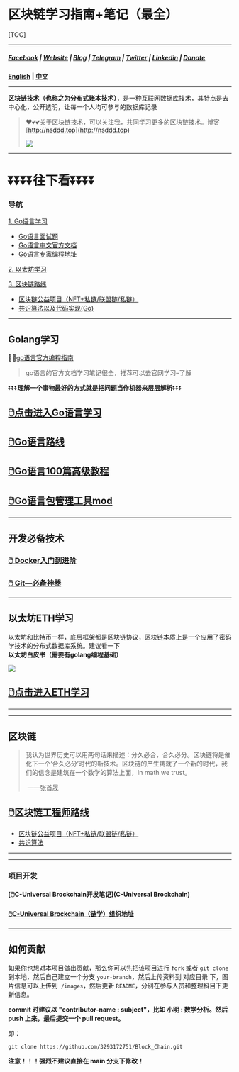 # 区块链学习指南+笔记（最全）

[TOC]

----

##### [Facebook](https://www.facebook.com/profile.php?id=100034435372354) | [Website](https://telsacoin.io/) | [Blog](http://nsddd.top) | [Telegram](https://t.me/smile3293172751) | [Twitter](https://twitter.com/xxw3293172751) | [Linkedin](https://www.linkedin.cn/injobs/in/xiongxinwei-xiong-7606a0227) | [Donate](https://liberapay.com/xiongxinwei/donate)

**[English](readme_english.md) | [中文](README.md)**

---

**区块链技术（也称之为分布式账本技术）**，是一种互联网数据库技术，其特点是去中心化，公开透明，让每一个人均可参与的数据库记录

>   ❤️💕💕关于区块链技术，可以关注我，共同学习更多的区块链技术。博客[http://nsddd.top](http://nsddd.top)
>
>   <a href="https://wakatime.com/@3293172751/projects/hngzsvjxqc?start=2022-03-30&end=2022-04-05" title="我的区块链代码时长"> <img src="https://wakatime.com/badge/user/c445b3c6-a2bc-43a2-a24a-0828a17244b4/project/79cf7f10-4f61-42b7-92a8-dfc71cb99f4c.svg"></a>

---

# ⏬⏬⏬⏬**往下看**⏬⏬⏬⏬

### 导航

 [1. Go语言学习](##Golang学习 )

+ [Go语言面试题](https://www.topgoer.cn/docs/gomianshiti/mianshiti)
+ [Go语言中文官方文档](http://word.topgoer.com/)
+ [Go语言专家编程地址](http://wen.topgoer.com/docs/gozhuanjia/gogfjhk)

 [2. 以太坊学习](##以太坊ETH学习)

 [3. 区块链路线](##区块链路线)

+ [区块链公益项目（NFT+私链/联盟链/私链）](区块链公益项目)
+ [共识算法以及代码实现(Go)](blockchain/README.md)

----



## Golang学习

😶‍🌫️[go语言官方编程指南](https://golang.org/#)  

>   go语言的官方文档学习笔记很全，推荐可以去官网学习–了解

⏬⏬⏬**理解一个事物最好的方式就是把问题当作机器来层层解析**⏬⏬⏬

## [🖱️点击进入Go语言学习](TOC.md)

## [🖱️Go语言路线](go_route.md)

## [🖱️Go语言100篇高级教程](Gomd_super/README.md)

## [🖱️Go语言包管理工具mod](Gomd_super/mod.md)

---



## 开发必备技术

### [🖱️ Docker入门到进阶](docker/README.md)

### [🖱️ Git—必备神器](Git)



---

## 以太坊ETH学习

以太坊和比特币一样，底层框架都是区块链协议，区块链本质上是一个应用了密码学技术的分布式数据库系统。建议看一下**以太坊白皮书（需要有golang编程基础）**

<a href = "https://etherscan.io/ "><img src = "https://s2.loli.net/2022/03/20/gTiDdUAxtHGJ4f8.png"></a>

## [🖱️点击进入ETH学习](eth/TOC.md)

---





---

## 区块链

> 我认为世界历史可以用两句话来描述：分久必合，合久必分。区块链将是催化下一个‘合久必分’时代的新技术。区块链的产生铸就了一个新的时代，我们的信念是建筑在一个数学的算法上面，In math we trust。
>
> ​																						——张首晟

## [🖱️区块链工程师路线](route.md)

+ [区块链公益项目（NFT+私链/联盟链/私链）](区块链公益项目)
+ [共识算法](blockchain/README.md)

---



---

### 项目开发

#### [🖱️C-Universal Brockchain开发笔记](C-Universal Brockchain)

#### [🖱️C-Universal Brockchain（链学）组织地址](https://github.com/C-UB)

---





## 如何贡献

如果你也想对本项目做出贡献，那么你可以先把该项目进行 `fork` 或者 `git clone` 到本地，然后自己建立一个分支 `your-branch`，然后上传资料到 对应目录 下，图片信息可以上传到` /images`，然后更新 `README`，分别在参与人员和整理科目下更新信息。

**commit 时建议以 "contributor-name : subject"，比如 小明 : 数学分析。然后 push 上来，最后提交一个 pull request。**

即：

```
git clone https://github.com/3293172751/Block_Chain.git
```

**注意！！！强烈不建议直接在 main 分支下修改！**
